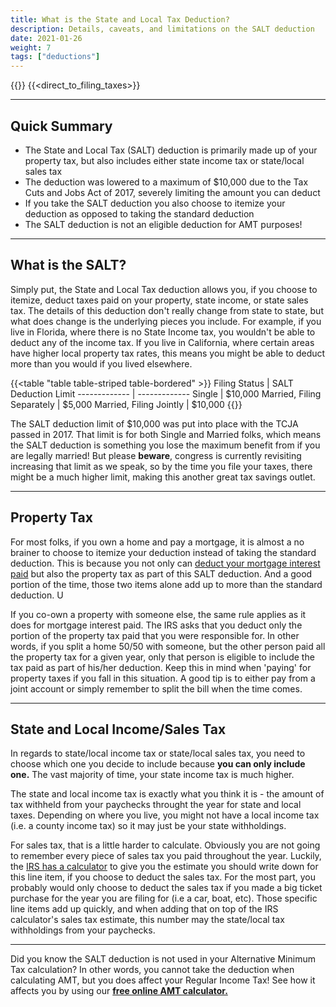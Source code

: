```yaml
---
title: What is the State and Local Tax Deduction?
description: Details, caveats, and limitations on the SALT deduction
date: 2021-01-26
weight: 7
tags: ["deductions"]
---
```

{{<disclaimer>}}
{{<direct_to_filing_taxes>}}

---------
Quick Summary
---

- The State and Local Tax (SALT) deduction is primarily made up of your property tax, but also includes either state income tax or state/local sales tax
- The deduction was lowered to a maximum of $10,000 due to the Tax Cuts and Jobs Act of 2017, severely limiting the amount you can deduct
- If you take the SALT deduction you also choose to itemize your deduction as opposed to taking the standard deduction
- The SALT deduction is not an eligible deduction for AMT purposes!

------------------

What is the SALT?
---
Simply put, the State and Local Tax deduction allows you, if you choose to itemize, deduct taxes paid on your property, state income, or state sales tax. The details of this deduction don't really change from state to state, but what does change is the underlying pieces you include. For example, if you live in Florida, where there is no State Income tax, you wouldn't be able to deduct any of the income tax. If you live in California, where certain areas have higher local property tax rates, this means you might be able to deduct more than you would if you lived elsewhere.

{{<table "table table-striped table-bordered" >}}
  Filing Status | SALT Deduction Limit
  ------------- | -------------
 Single | $10,000
 Married, Filing Separately | $5,000
 Married, Filing Jointly | $10,000
{{</table>}}


The SALT deduction limit of $10,000 was put into place with the TCJA passed in 2017. That limit is for both Single and Married folks, which means the SALT deduction is something you lose the maximum benefit from if you are legally married! But please **beware**, congress is currently revisiting increasing that limit as we speak, so by the time you file your taxes, there might be a much higher limit, making this another great tax savings outlet. 

------------------

Property Tax
---
For most folks, if you own a home and pay a mortgage, it is almost a no brainer to choose to itemize your deduction instead of taking the standard deduction. This is because you not only can [deduct your mortgage interest paid](/articles/what-is-the-mortgage-interest-deduction) but also the property tax as part of this SALT deduction. And a good portion of the time, those two items alone add up to more than the standard deduction. U

If you co-own a property with someone else, the same rule applies as it does for mortgage interest paid. The IRS asks that you deduct only the portion of the property tax paid that you were responsible for. In other words, if you split a home 50/50 with someone, but the other person paid all the property tax for a given year, only that person is eligible to include the tax paid as part of his/her deduction. Keep this in mind when 'paying' for property taxes if you fall in this situation. A good tip is to either pay from a joint account or simply remember to split the bill when the time comes.

------------------

State and Local Income/Sales Tax
---
In regards to state/local income tax or state/local sales tax, you need to choose which one you decide to include because **you can only include one.** The vast majority of time, your state income tax is much higher.

The state and local income tax is exactly what you think it is - the amount of tax withheld from your paychecks throught the year for state and local taxes. Depending on where you live, you might not have a local income tax (i.e. a county income tax) so it may just be your state withholdings. 

For sales tax, that is a little harder to calculate. Obviously you are not going to remember every piece of sales tax you paid throughout the year. Luckily, the [IRS has a calculator](https://www.efile.com/state-and-local-tax-deduction-salt/) to give you the estimate you should write down for this line item, if you choose to deduct the sales tax. For the most part, you probably would only choose to deduct the sales tax if you made a big ticket purchase for the year you are filing for (i.e a car, boat, etc). Those specific line items add up quickly, and when adding that on top of the IRS calculator's sales tax estimate, this number may the state/local tax withholdings from your paychecks.

------------------------------

Did you know the SALT deduction is not used in your Alternative Minimum Tax calculation? In other words, you cannot take the deduction when calculating AMT, but you does affect your Regular Income Tax! See how it affects you by using our **[free online AMT calculator.](/amt-calculator)**
